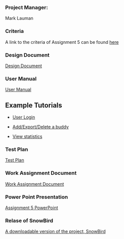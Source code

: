 ### Project Manager: ###
Mark Lauman

### Criteria ###
A link to the criteria of Assignment 5 can be found [here](http://studybuddy-triplethreat.googlecode.com/svn/wiki/criteria/A5/index.html)

### Design Document ###
[Design Document](http://code.google.com/p/studybuddy-triplethreat/wiki/updatedDesignDoc)

### User Manual ###
[User Manual](updatedUserManual.md)

## Example Tutorials ##
  * [User Login](http://studybuddy-triplethreat.googlecode.com/files/tutorial.avi)

  * [Add/Export/Delete a buddy](http://studybuddy-triplethreat.googlecode.com/files/addBuddy.avi)

  * [View statistics](http://studybuddy-triplethreat.googlecode.com/files/stats.avi)

### Test Plan ###
[Test Plan](http://www.sfu.ca/~vkao/testPlan.xls)

### Work Assignment Document ###
[Work Assignment Document](http://www.sfu.ca/~vkao/workDist.xls)

### Power Point Presentation ###
[Assignment 5 PowerPoint](http://studybuddy-triplethreat.googlecode.com/files/assign5.ppt)

### Relase of SnowBird ###
[A downloadable version of the project, SnowBird](http://studybuddy-triplethreat.googlecode.com/files/SnowBirdV3%20preloaded.zip)